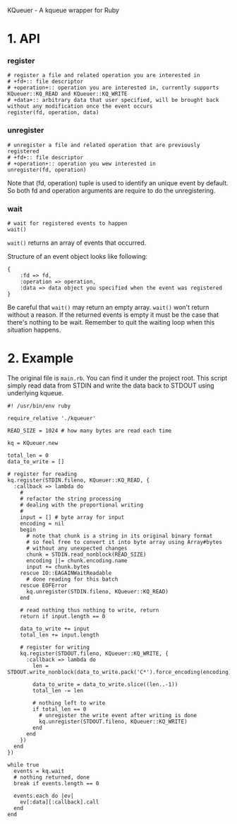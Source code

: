 KQueuer - A kqueue wrapper for Ruby

# 1. API

### register

```
# register a file and related operation you are interested in
# +fd+:: file descriptor
# +operation+:: operation you are interested in, currently supports KQueuer::KQ_READ and KQueuer::KQ_WRITE
# +data+:: arbitrary data that user specified, will be brought back without any modification once the event occurs
register(fd, operation, data)
```

### unregister

```
# unregister a file and related operation that are previously registered
# +fd+:: file descriptor
# +operation+:: operation you wew interested in
unregister(fd, operation)
```

Note that (fd, operation) tuple is used to identify an unique event by default.
So both fd and operation arguments are require to do the unregistering.

### wait

```
# wait for registered events to happen
wait()
```

`wait()` returns an array of events that occurred.

Structure of an event object looks like following:
```
{
    :fd => fd,
    :operation => operation,
    :data => data object you specified when the event was registered
}
```

Be careful that `wait()` may return an empty array.
`wait()` won't return without a reason.
If the returned events is empty it must be the case that there's nothing to be wait.
Remember to quit the waiting loop when this situation happens.

# 2. Example

The original file is `main.rb`. You can find it under the project root.
This script simply read data from STDIN and write the data back to STDOUT using underlying kqueue.

```
#! /usr/bin/env ruby

require_relative './kqueuer'

READ_SIZE = 1024 # how many bytes are read each time

kq = KQueuer.new

total_len = 0
data_to_write = []

# register for reading
kq.register(STDIN.fileno, KQueuer::KQ_READ, {
  :callback => lambda do
    #
    # refactor the string processing
    # dealing with the proportional writing
    #
    input = [] # byte array for input
    encoding = nil
    begin
      # note that chunk is a string in its original binary format
      # so feel free to convert it into byte array using Array#bytes
      # without any unexpected changes
      chunk = STDIN.read_nonblock(READ_SIZE)
      encoding ||= chunk.encoding.name
      input += chunk.bytes
    rescue IO::EAGAINWaitReadable
      # done reading for this batch
    rescue EOFError
      kq.unregister(STDIN.fileno, KQueuer::KQ_READ)
    end

    # read nothing thus nothing to write, return
    return if input.length == 0

    data_to_write += input
    total_len += input.length

    # register for writing
    kq.register(STDOUT.fileno, KQueuer::KQ_WRITE, {
      :callback => lambda do
        len = STDOUT.write_nonblock(data_to_write.pack('C*').force_encoding(encoding))

        data_to_write = data_to_write.slice((len..-1))
        total_len -= len

        # nothing left to write
        if total_len == 0
          # unregister the write event after writing is done
          kq.unregister(STDOUT.fileno, KQueuer::KQ_WRITE)
        end
      end
    })
  end
})

while true
  events = kq.wait
  # nothing returned, done
  break if events.length == 0

  events.each do |ev|
    ev[:data][:callback].call
  end
end
```
